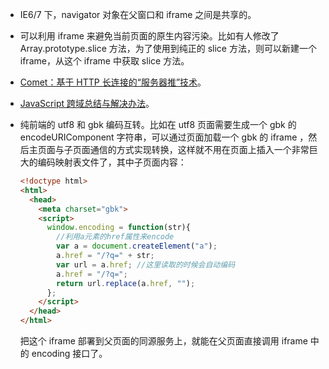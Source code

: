 * IE6/7 下，navigator 对象在父窗口和 iframe 之间是共享的。
* 可以利用 iframe 来避免当前页面的原生内容污染。比如有人修改了 Array.prototype.slice 方法，为了使用到纯正的 slice 方法，则可以新建一个 iframe，从这个 iframe 中获取 slice 方法。
* [Comet：基于 HTTP 长连接的“服务器推”技术](http://www.ibm.com/developerworks/cn/web/wa-lo-comet/)。
* [JavaScript 跨域总结与解决办法](http://www.cnblogs.com/rainman/archive/2011/02/20/1959325.html)。
* 纯前端的 utf8 和 gbk 编码互转。比如在 utf8 页面需要生成一个 gbk 的 encodeURIComponent 字符串，可以通过页面加载一个 gbk 的 iframe ，然后主页面与子页面通信的方式实现转换，这样就不用在页面上插入一个非常巨大的编码映射表文件了，其中子页面内容：

  ```html
  <!doctype html>
  <html>
    <head>
      <meta charset="gbk">
      <script>
        window.encoding = function(str){
          //利用a元素的href属性来encode
          var a = document.createElement("a");
          a.href = "/?q=" + str;
          var url = a.href; //这里读取的时候会自动编码
          a.href = "/?q=";
          return url.replace(a.href, "");
        };
      </script>
    </head>
  </html>
  ```
  
  把这个 iframe 部署到父页面的同源服务上，就能在父页面直接调用 iframe 中的 encoding 接口了。
